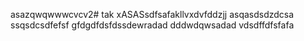 asazqwqwwwcvcv2# tak
xASASsdfsafakllvxdvfddzjj
asqasdsdzdcsa
ssqsdcsdfefsf
gfdgdfdsfdssdewradad
dddwdqwsadad
vdsdffdfsfafa
